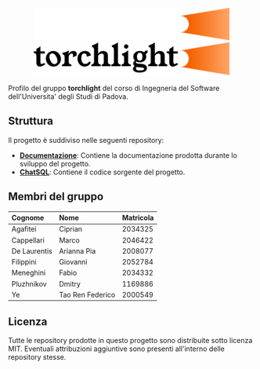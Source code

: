 <p align="center">
  <img width="400" src="profile/torchlight_dark.svg#gh-dark-mode-only">
  <img width="400" src="profile/torchlight_light.svg#gh-light-mode-only">
</p>

Profilo del gruppo **torchlight** del corso di Ingegneria del Software dell'Universita' degli Studi di Padova.

## Struttura

Il progetto è suddiviso nelle seguenti repository:

- [**Documentazione**](https://github.com/Torchlight-SWE2324/Documentazione): Contiene la documentazione prodotta durante lo sviluppo del progetto.
- [**ChatSQL**](https://github.com/Torchlight-SWE2324/ChatSQL): Contiene il codice sorgente del progetto.

## Membri del gruppo

| Cognome      | Nome             | Matricola |
| :----------- | :--------------  | :-------- |
| Agafitei     | Ciprian          | 2034325   |
| Cappellari   | Marco            | 2046422   |
| De Laurentis | Arianna Pia      | 2008077   |
| Filippini    | Giovanni         | 2052784   |
| Meneghini    | Fabio            | 2034332   |
| Pluzhnikov   | Dmitry           | 1169886   |
| Ye           | Tao Ren Federico | 2000549   |

## Licenza

Tutte le repository prodotte in questo progetto sono distribuite sotto licenza MIT. Eventuali attribuzioni aggiuntive sono presenti all'interno delle repository stesse.